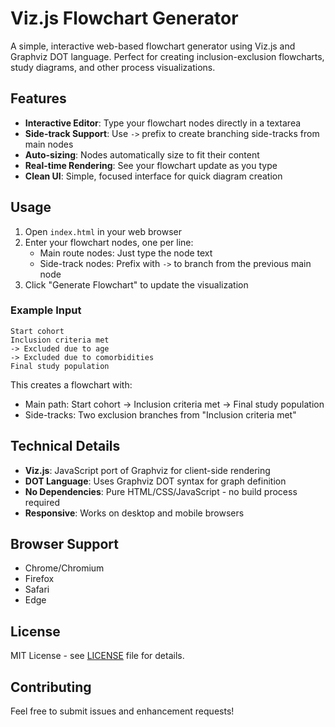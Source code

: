 # Viz.js Flowchart Generator

A simple, interactive web-based flowchart generator using Viz.js and Graphviz DOT language. Perfect for creating inclusion-exclusion flowcharts, study diagrams, and other process visualizations.

## Features

- **Interactive Editor**: Type your flowchart nodes directly in a textarea
- **Side-track Support**: Use `->` prefix to create branching side-tracks from main nodes
- **Auto-sizing**: Nodes automatically size to fit their content
- **Real-time Rendering**: See your flowchart update as you type
- **Clean UI**: Simple, focused interface for quick diagram creation

## Usage

1. Open `index.html` in your web browser
2. Enter your flowchart nodes, one per line:
   - Main route nodes: Just type the node text
   - Side-track nodes: Prefix with `->` to branch from the previous main node
3. Click "Generate Flowchart" to update the visualization

### Example Input

```
Start cohort
Inclusion criteria met
-> Excluded due to age
-> Excluded due to comorbidities
Final study population
```

This creates a flowchart with:
- Main path: Start cohort → Inclusion criteria met → Final study population
- Side-tracks: Two exclusion branches from "Inclusion criteria met"

## Technical Details

- **Viz.js**: JavaScript port of Graphviz for client-side rendering
- **DOT Language**: Uses Graphviz DOT syntax for graph definition
- **No Dependencies**: Pure HTML/CSS/JavaScript - no build process required
- **Responsive**: Works on desktop and mobile browsers

## Browser Support

- Chrome/Chromium
- Firefox
- Safari
- Edge

## License

MIT License - see [LICENSE](LICENSE) file for details.

## Contributing

Feel free to submit issues and enhancement requests!
